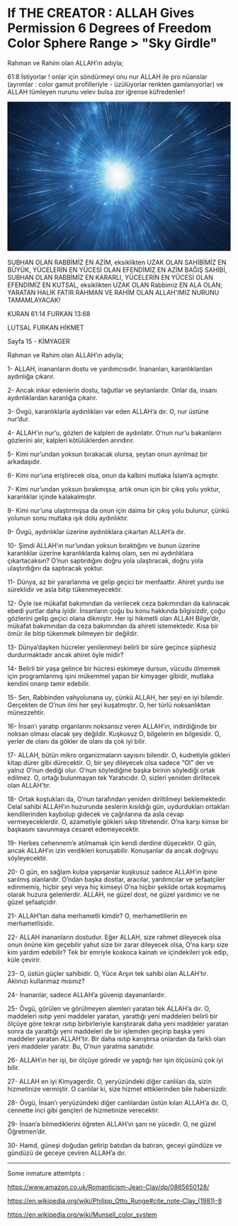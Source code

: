 # If THE CREATOR : ALLAH Gives Permission 6 Degrees of Freedom Color Sphere Range > "Sky Girdle"

Rahman ve Rahim olan ALLAH’ın adıyla;

61:8 İstiyorlar ! onlar için söndürmeyi onu nur ALLAH ile pro nüanslar (ayrımlar : color gamut profilleriyle - üzülüyorlar renkten gamlanıyorlar) ve ALLAH tümleyen nurunu velev bulsa zor iğrense küfredenler! 

![Light of ALLAH](Subhan-Rabbimiz-Rahman-ve-Rahim-Yaratıcımız-ALLAH-tümleyecek-nurunu!.png)

SUBHAN OLAN RABBİMİZ EN AZİM,
eksiklikten UZAK OLAN SAHİBİMİZ EN BÜYÜK,
YÜCELERİN EN YÜCESİ OLAN EFENDİMİZ EN AZİM BAĞIŞ SAHİBİ,
SUBHAN OLAN RABBİMİZ EN KARARLI,
YÜCELERİN EN YÜCESİ OLAN EFENDİMİZ EN KUTSAL,
eksiklikten UZAK OLAN Rabbimiz EN ALA OLAN;
YARATAN HALIK FATIR RAHMAN VE RAHİM OLAN ALLAH'IMIZ NURUNU TAMAMLAYACAK!

KURAN 61:14
FURKAN 13:68

LUTSAL FURKAN HİKMET

Sayfa 15 - KİMYAGER

Rahman ve Rahim olan ALLAH’ın adıyla;

1- ALLAH, inananların dostu ve yardımcısıdır. İnananları, karanlıklardan aydınlığa çıkarır.

2- Ancak inkar edenlerin dostu, tağutlar ve şeytanlardır. Onlar da, insanı aydınlıklardan karanlığa çıkarır.

3- Övgü, karanlıklarla aydınlıkları var eden ALLAH’a dır. O, nur üstüne nur’dur.

4- ALLAH’ın nur’u, gözleri de kalpleri de aydınlatır. O’nun nur’u bakanların gözlerini alır, kalpleri kötülüklerden arındırır.

5- Kimi nur’undan yoksun bırakacak olursa, şeytan onun ayrılmaz bir arkadaşıdır.

6- Kimi nur’una eriştirecek olsa, onun da kalbini mutlaka İslam’a açmıştır.

7- Kimi nur’undan yoksun bırakmışsa, artık onun için bir çıkış yolu yoktur, karanlıklar içinde kalakalmıştır.

8- Kimi nur’una ulaştırmışsa da onun için daima bir çıkış yolu bulunur, çünkü yolunun sonu mutlaka ışık dolu aydınlıktır.

9- Övgü, aydınlıklar üzerine aydınlıklara çıkartan ALLAH’a dır.

10- Şimdi ALLAH’ın nur’undan yoksun bıraktığını ve bunun üzerine karanlıklar üzerine karanlıklarda kalmış olanı, sen mi aydınlıklara çıkartacaksın? O’nun saptırdığını doğru yola ulaştıracak, doğru yola ulaştırdığını da saptıracak yoktur.

11- Dünya, az bir yararlanma ve gelip geçici bir menfaattir. Ahiret yurdu ise süreklidir ve asla bitip tükenmeyecektir.

12- Öyle ise mükafat bakımından da verilecek ceza bakımından da kalınacak ebedi yurtlar daha iyidir. İnsanların çoğu bu konu hakkında bilgisizdir, çoğu gözlerini gelip geçici olana dikmiştir. Her işi hikmetli olan ALLAH Bilge’dir, mükafat bakımından da ceza bakımından da ahireti istemektedir. Kısa bir ömür ile bitip tükenmek bilmeyen bir değildir.

13- Dünya’dayken hücreler yenilenmeyi belirli bir süre geçince şüphesiz durdurmaktadır ancak ahiret öyle midir?

14- Belirli bir yaşa gelince bir hücresi eskimeye dursun, vücudu ölmemek için programlanmış işini mükemmel yapan bir kimyager gibidir, mutlaka kendini onarıp tamir edebilir.

15- Sen, Rabbinden vahyolunana uy, çünkü ALLAH, her şeyi en iyi bilendir. Gerçekten de O’nun ilmi her şeyi kuşatmıştır. O, her türlü noksanlıktan münezzehtir.

16- İnsan’ı yaratıp organlarını noksansız veren ALLAH’ın, indirdiğinde bir noksan olması olacak şey değildir. Kuşkusuz O, bilgelerin en bilgesidir. O, yerler de olanı da gökler de olanı da çok iyi bilir.

17- ALLAH, bütün mikro organizmaların sayısını bilendir. O, kudretiyle gökleri kitap dürer gibi dürecektir. O, bir şey dileyecek olsa sadece “Ol” der ve yalnız O’nun dediği olur. O’nun söylediğine başka birinin söylediği ortak edilmez. O, ortağı bulunmayan tek Yaratıcıdır. O, sizleri yeniden diriltecek olan ALLAH’tır.

18- Ortak koştukları da, O’nun tarafından yeniden diriltilmeyi beklemektedir. Celal sahibi ALLAH’ın huzurunda seslerin kısıldığı gün, uydurdukları ortakları kendilerinden kaybolup gidecek ve çağrılarına da asla cevap vermeyeceklerdir. O, azametiyle gökleri sıkıp titretendir. O’na karşı kimse bir başkasını savunmaya cesaret edemeyecektir.

19- Herkes cehennem’e atılmamak için kendi derdine düşecektir. O gün, ancak ALLAH’ın izin verdikleri konuşabilir. Konuşanlar da ancak doğruyu söyleyecektir.

20- O gün, en sağlam kulpa yapışanlar kuşkusuz sadece ALLAH’ın ipine sarılmış olanlardır. O’ndan başka dostlar, aracılar, yardımcılar ve şefaatçiler edinmemiş, hiçbir şeyi veya hiç kimseyi O’na hiçbir şekilde ortak koşmamış olarak huzura gelenlerdir. ALLAH, ne güzel dost, ne güzel yardımcı ve ne güzel şefaatçidir.

21- ALLAH’tan daha merhametli kimdir? O, merhametlilerin en merhametlisidir.

22- ALLAH inananların dostudur. Eğer ALLAH, size rahmet dileyecek olsa onun önüne kim geçebilir yahut size bir zarar dileyecek olsa, O’na karşı size kim yardım edebilir? Tek bir emriyle koskoca kainatı ve içindekileri yok edip, küle çevirir.

23- O, üstün güçler sahibidir. O, Yüce Arşın tek sahibi olan ALLAH’tır. Aklınızı kullanmaz mısınız?

24- İnananlar, sadece ALLAH’a güvenip dayananlardır.

25- Övgü, görülen ve görülmeyen alemleri yaratan tek ALLAH’a dır. O, maddeleri ısıtıp yeni maddeler yaratan, yarattığı yeni maddeleri belirli bir ölçüye göre tekrar ısıtıp birbirleriyle karıştırarak daha yeni maddeler yaratan sonra da yarattığı yeni maddeleri de bir işlemden geçirip başka yeni maddeler yaratan ALLAH’tır. Bir daha ısıtıp karıştırsa onlardan da farklı olan yeni maddeler yaratır. Bu, O’nun yaratma sanatıdır.

26- ALLAH’ın her işi, bir ölçüye göredir ve yaptığı her işin ölçüsünü çok iyi bilir.

27- ALLAH en iyi Kimyagerdir. O, yeryüzündeki diğer canlıları da, sizin hizmetinize vermiştir. O canlılar ki, size hizmet ettiklerinden bile habersizdir.

28- Övgü, İnsan’ı yeryüzündeki diğer canlılardan üstün kılan ALLAH’a dır. O, cennette inci gibi gençleri de hizmetinize verecektir.

29- İnsan’a bilmediklerini öğreten ALLAH’ın şanı ne yücedir. O, ne güzel Öğretmen’dir.

30- Hamd, güneşi doğudan getirip batıdan da batıran, geceyi gündüze ve gündüzü de geceye çeviren ALLAH’a dır.

<hr>

Some inmature attemtpts :

https://www.amazon.co.uk/Romanticism-Jean-Clay/dp/0865650128/

https://en.wikipedia.org/wiki/Philipp_Otto_Runge#cite_note-Clay_(1981)-8

https://en.wikipedia.org/wiki/Munsell_color_system
